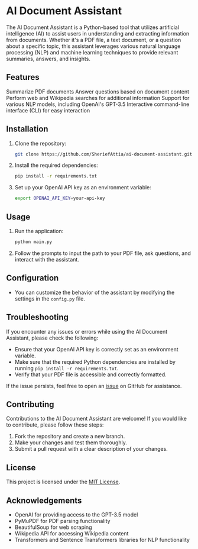 # AI Document Assistant

The AI Document Assistant is a Python-based tool that utilizes artificial intelligence (AI) to assist users in understanding and extracting information from documents. Whether it's a PDF file, a text document, or a question about a specific topic, this assistant leverages various natural language processing (NLP) and machine learning techniques to provide relevant summaries, answers, and insights.

## Features
Summarize PDF documents
Answer questions based on document content
Perform web and Wikipedia searches for additional information
Support for various NLP models, including OpenAI's GPT-3.5
Interactive command-line interface (CLI) for easy interaction


## Installation

1. Clone the repository:

    ```bash
    git clone https://github.com/SheriefAttia/ai-document-assistant.git
    ```

2. Install the required dependencies:

    ```bash
    pip install -r requirements.txt
    ```

3. Set up your OpenAI API key as an environment variable:

    ```bash
    export OPENAI_API_KEY=your-api-key
    ```

## Usage

1. Run the application:

    ```bash
    python main.py
    ```

2. Follow the prompts to input the path to your PDF file, ask questions, and interact with the assistant.

## Configuration

- You can customize the behavior of the assistant by modifying the settings in the `config.py` file.

## Troubleshooting

If you encounter any issues or errors while using the AI Document Assistant, please check the following:

- Ensure that your OpenAI API key is correctly set as an environment variable.
- Make sure that the required Python dependencies are installed by running `pip install -r requirements.txt`.
- Verify that your PDF file is accessible and correctly formatted.

If the issue persists, feel free to open an [issue](https://github.com/SheriefAttia/ai-document-assistant/issues) on GitHub for assistance.

## Contributing

Contributions to the AI Document Assistant are welcome! If you would like to contribute, please follow these steps:

1. Fork the repository and create a new branch.
2. Make your changes and test them thoroughly.
3. Submit a pull request with a clear description of your changes.

## License

This project is licensed under the [MIT License](LICENSE).

## Acknowledgements

- OpenAI for providing access to the GPT-3.5 model
- PyMuPDF for PDF parsing functionality
- BeautifulSoup for web scraping
- Wikipedia API for accessing Wikipedia content
- Transformers and Sentence Transformers libraries for NLP functionality

